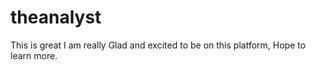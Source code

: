 # theanalyst
This is great
I am really Glad and excited to be on this platform, Hope to learn more.
